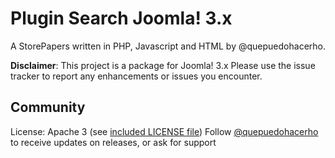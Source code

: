 # Plugin Search Joomla! 3.x

A StorePapers written in PHP, Javascript and HTML by @quepuedohacerho.

**Disclaimer**: This project is a package for Joomla! 3.x
Please use the issue tracker to report any enhancements or issues you encounter.

## Community

License: Apache 3 (see [included LICENSE file](https://github.com/StorePapers/Plugin-Search-Joomla-3.x/blob/master/LICENSE))
Follow [@quepuedohacerho](https://twitter.com/intent/follow?screen_name=quepuedohacerho) to receive updates on releases, or ask for support
